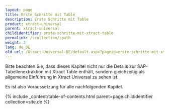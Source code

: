 ```yaml
---
layout: page
title: Erste Schritte mit Table
description: Erste Schritte mit Table
product: xtract-universal
parent: xtract-universal
childidentifier: erste-schritte-mit-xtract-table
permalink: /:collection/:path
weight: 3
lang: de_DE
old_url: /Xtract-Universal-DE/default.aspx?pageid=erste-schritte-mit-xtract-table
---
```


Bitte beachten Sie, dass dieses Kapitel nicht nur die Details zur SAP-Tabellenextraktion mit Xtract Table enthält, sondern gleichzeitig als allgemeine Einführung in Xtract Universal zu sehen ist.

Es ist also Voraussetzung für alle nachfolgenden Kapitel.

{% include _content/table-of-contents.html parent=page.childidentifier collection=site.de %}